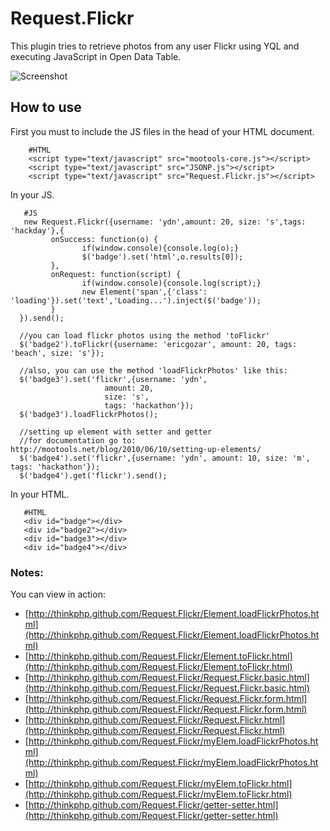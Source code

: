 Request.Flickr
==============

This plugin tries to retrieve photos from any user Flickr using YQL and executing JavaScript in Open Data Table.


![Screenshot](http://farm6.static.flickr.com/5122/5336242659_f116cfc454.jpg)

How to use
----------

First you must to include the JS files in the head of your HTML document.

        #HTML
        <script type="text/javascript" src="mootools-core.js"></script>
        <script type="text/javascript" src="JSONP.js"></script>
        <script type="text/javascript" src="Request.Flickr.js"></script>

In your JS.

       #JS
       new Request.Flickr({username: 'ydn',amount: 20, size: 's',tags: 'hackday'},{
             onSuccess: function(o) {
                    if(window.console){console.log(o);}
                    $('badge').set('html',o.results[0]);
             },
             onRequest: function(script) {
                    if(window.console){console.log(script);}
                    new Element('span',{'class': 'loading'}).set('text','Loading...').inject($('badge'));
             }
      }).send();

      //you can load flickr photos using the method 'toFlickr'
      $('badge2').toFlickr({username: 'ericgozar', amount: 20, tags: 'beach', size: 's'});

      //also, you can use the method 'loadFlickrPhotos' like this:
      $('badge3').set('flickr',{username: 'ydn', 
                         amount: 20, 
                         size: 's', 
                         tags: 'hackathon'});
      $('badge3').loadFlickrPhotos();   

      //setting up element with setter and getter
      //for documentation go to: http://mootools.net/blog/2010/06/10/setting-up-elements/
      $('badge4').set('flickr',{username: 'ydn', amount: 10, size: 'm', tags: 'hackathon'});
      $('badge4').get('flickr').send();


In your HTML.

       #HTML
       <div id="badge"></div>
       <div id="badge2"></div>
       <div id="badge3"></div>
       <div id="badge4"></div>

### Notes:

You can view in action:

- [http://thinkphp.github.com/Request.Flickr/Element.loadFlickrPhotos.html](http://thinkphp.github.com/Request.Flickr/Element.loadFlickrPhotos.html)
- [http://thinkphp.github.com/Request.Flickr/Element.toFlickr.html](http://thinkphp.github.com/Request.Flickr/Element.toFlickr.html)
- [http://thinkphp.github.com/Request.Flickr/Request.Flickr.basic.html](http://thinkphp.github.com/Request.Flickr/Request.Flickr.basic.html)
- [http://thinkphp.github.com/Request.Flickr/Request.Flickr.form.html](http://thinkphp.github.com/Request.Flickr/Request.Flickr.form.html)
- [http://thinkphp.github.com/Request.Flickr/Request.Flickr.html](http://thinkphp.github.com/Request.Flickr/Request.Flickr.html)
- [http://thinkphp.github.com/Request.Flickr/myElem.loadFlickrPhotos.html](http://thinkphp.github.com/Request.Flickr/myElem.loadFlickrPhotos.html)
- [http://thinkphp.github.com/Request.Flickr/myElem.toFlickr.html](http://thinkphp.github.com/Request.Flickr/myElem.toFlickr.html)
- [http://thinkphp.github.com/Request.Flickr/getter-setter.html](http://thinkphp.github.com/Request.Flickr/getter-setter.html)

